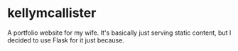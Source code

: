 # kellymcallister

A portfolio website for my wife. It's basically just serving static content, but I decided to use Flask for it just because. 